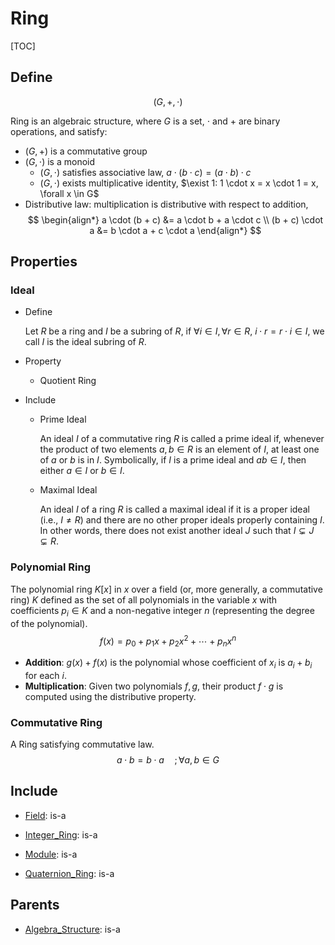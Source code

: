# Ring

[TOC]

## Define

$$
(G, +, \cdot)
$$

Ring is an algebraic structure, where $G$ is a set, $\cdot$ and $+$ are binary operations, and satisfy:  

- $(G, +)$ is a commutative group
- $(G, \cdot)$ is a monoid
  - $(G, \cdot)$ satisfies associative law, $a \cdot (b \cdot c) = (a \cdot b) \cdot c$
  - $(G, \cdot)$ exists multiplicative identity, $\exist 1: 1 \cdot x = x \cdot 1 = x, \forall x \in G$
- Distributive law: multiplication is distributive with respect to addition,
  $$
  \begin{align*}
    a \cdot (b + c) &= a \cdot b + a \cdot c  \\
    (b + c) \cdot a &= b \cdot a + c \cdot a
  \end{align*}
  $$

## Properties

### Ideal

- Define

  Let $R$ be a ring and $I$ be a subring of $R$, if $\forall i \in I, \forall r \in R$, $i\cdot r = r \cdot i \in I$,  we call $I$ is the ideal subring of $R$.

- Property
  - Quotient Ring

- Include

  - Prime Ideal

    An ideal $I$ of a commutative ring $R$ is called a prime ideal if, whenever the product of two elements $a, b \in R$ is an element of $I$, at least one of $a$ or $b$ is in $I$. Symbolically, if $I$ is a prime ideal and $ab \in I$, then either $a \in I$ or $b \in I$.

  - Maximal Ideal

    An ideal $I$ of a ring $R$ is called a maximal ideal if it is a proper ideal (i.e., $I \neq R$) and there are no other proper ideals properly containing $I$. In other words, there does not exist another ideal $J$ such that $I \subsetneq J \subsetneq R$.

### Polynomial Ring

The polynomial ring $K[x]$ in $x$ over a field (or, more generally, a commutative ring) $K$ defined as the set of all polynomials in the variable $x$ with coefficients $p_i \in K$ and a non-negative integer $n$ (representing the degree of the polynomial). 
$$
f(x) = p_{0}+p_{1}x+p_{2}x^{2}+\cdots +p_{n}x^{n}
$$

- **Addition**: $g(x) + f(x)$ is the polynomial whose coefficient of $x_i$ is $a_i + b_i$ for each $i$.
- **Multiplication**: Given two polynomials $f, g$, their product $f \cdot g$ is computed using the distributive property.

  

### Commutative Ring

A Ring satisfying commutative law.
$$
a \cdot b = b \cdot a \quad; \forall a, b \in G
$$

## Include

- [Field](./Field.md): is-a

- [Integer_Ring](./Integer_Ring.md): is-a

- [Module](./Module.md): is-a

- [Quaternion_Ring](./Quaternion_Ring.md): is-a

## Parents

- [Algebra_Structure](./Algebra_Structure.md): is-a

